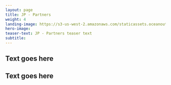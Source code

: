 ```yaml
---
layout: page
title: JP - Partners
weight: 4
landing-image: https://s3-us-west-2.amazonaws.com/staticassets.oceanoutcomes.org/rollover+images/past-initiatives-hover.jpg
hero-image:
teaser-text: JP - Partners teaser text
subtitle: 
---
```


Text goes here
----

Text goes here
----
